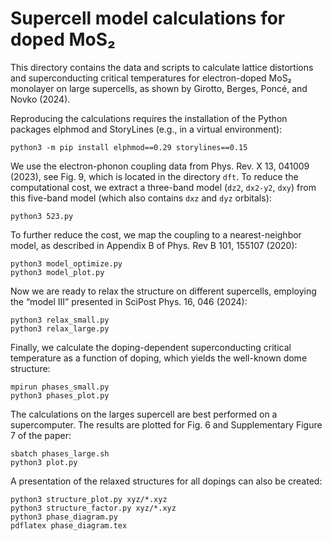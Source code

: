 # Supercell model calculations for doped MoS₂

This directory contains the data and scripts to calculate lattice distortions
and superconducting critical temperatures for electron-doped MoS₂ monolayer on
large supercells, as shown by Girotto, Berges, Poncé, and Novko (2024).

Reproducing the calculations requires the installation of the Python packages
elphmod and StoryLines (e.g., in a virtual environment):

    python3 -m pip install elphmod==0.29 storylines==0.15

We use the electron-phonon coupling data from Phys. Rev. X 13, 041009 (2023),
see Fig. 9, which is located in the directory `dft`. To reduce the computational
cost, we extract a three-band model (`dz2`, `dx2-y2`, `dxy`) from this five-band
model (which also contains `dxz` and `dyz` orbitals):

    python3 523.py

To further reduce the cost, we map the coupling to a nearest-neighbor model, as
described in Appendix B of Phys. Rev B 101, 155107 (2020):

    python3 model_optimize.py
    python3 model_plot.py

Now we are ready to relax the structure on different supercells, employing the
“model III” presented in SciPost Phys. 16, 046 (2024):

    python3 relax_small.py
    python3 relax_large.py

Finally, we calculate the doping-dependent superconducting critical temperature
as a function of doping, which yields the well-known dome structure:

    mpirun phases_small.py
    python3 phases_plot.py

The calculations on the larges supercell are best performed on a supercomputer.
The results are plotted for Fig. 6 and Supplementary Figure 7 of the paper:

    sbatch phases_large.sh
    python3 plot.py

A presentation of the relaxed structures for all dopings can also be created:

    python3 structure_plot.py xyz/*.xyz
    python3 structure_factor.py xyz/*.xyz
    python3 phase_diagram.py
    pdflatex phase_diagram.tex
